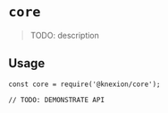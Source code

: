# `core`

> TODO: description

## Usage

```
const core = require('@knexion/core');

// TODO: DEMONSTRATE API
```
